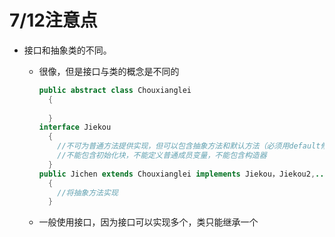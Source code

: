 # 7/12注意点

- 接口和抽象类的不同。

  - 很像，但是接口与类的概念是不同的

    ```java
    public abstract class Chouxianglei
      {
        
      }
    interface Jiekou
      {
        //不可为普通方法提供实现，但可以包含抽象方法和默认方法（必须用default修饰）
      	//不能包含初始化块，不能定义普通成员变量，不能包含构造器
      }
    public Jichen extends Chouxianglei implements Jiekou，Jiekou2,...
      {
        //将抽象方法实现
      }
    ```

  - 一般使用接口，因为接口可以实现多个，类只能继承一个
